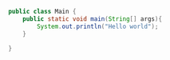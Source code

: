 <!-- START -->
```java
    public class Main {
        public static void main(String[] args){
            System.out.println("Hello world");
        }
    
    }
```        
<!-- END -->
